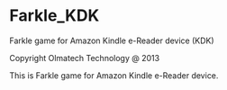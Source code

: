 # Farkle_KDK
Farkle game for Amazon Kindle e-Reader device (KDK)

Copyright Olmatech Technology @ 2013

This is Farkle game for Amazon Kindle e-Reader device.

